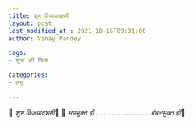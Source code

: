 ```yaml
---
title: शुभ विजयादशमी
layout: post
last_modified_at : 2021-10-15T09:31:00
author: Vinay Pandey

tags:
- शुक्र की फिक्र

categories:
- लघु

---
```


🌷 *शुभ विजयादशमी*🌷
🙏 _भयमुक्त हों............._
_..............बंधनमुक्त हों_🙏
